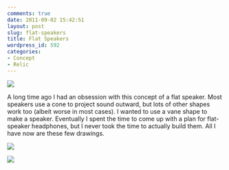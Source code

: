 ```yaml
---
comments: true
date: 2011-09-02 15:42:51
layout: post
slug: flat-speakers
title: Flat Speakers
wordpress_id: 592
categories:
- Concept
- Relic
---
```


[![](http://www.hackniac.com/blog/wp-content/uploads/2011/09/flat_speaker_side.jpg)](http://www.hackniac.com/blog/wp-content/uploads/2011/09/flat_speaker_side.jpg)

A long time ago I had an obsession with this concept of a flat speaker. Most speakers use a cone to project sound outward, but lots of other shapes work too (albeit worse in most cases). I wanted to use a vane shape to make a speaker. Eventually I spent the time to come up with a plan for flat-speaker headphones, but I never took the time to actually build them. All I have now are these few drawings.

<!--more-->

[![](http://www.hackniac.com/blog/wp-content/uploads/2011/09/flat_speaker_array-e1314978123817.jpg)](http://www.hackniac.com/blog/wp-content/uploads/2011/09/flat_speaker_array.jpg)

[![](http://www.hackniac.com/blog/wp-content/uploads/2011/09/flat_speaker_front.jpg)](http://www.hackniac.com/blog/wp-content/uploads/2011/09/flat_speaker_front.jpg)
